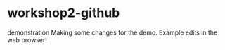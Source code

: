 # workshop2-github
demonstration
Making some changes for the demo.
Example edits in the web browser!
